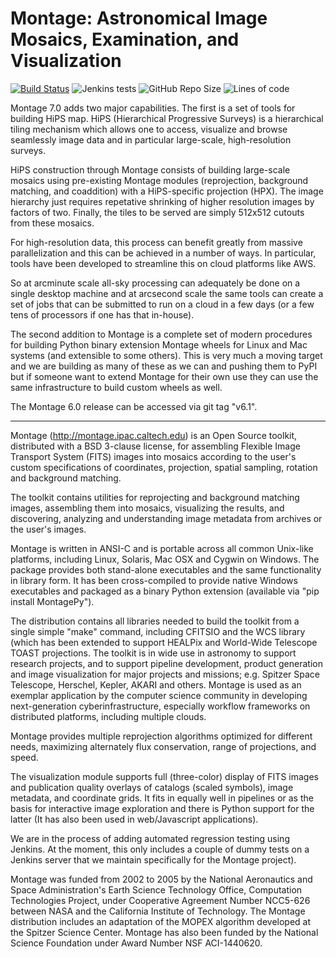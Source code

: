 
Montage: Astronomical Image Mosaics, Examination, and Visualization
===================================================================

[![Build Status](http://vmmontage.ipac.caltech.edu:8080/buildStatus/icon?job=MontageDev)](http://vmmontage.ipac.caltech.edu:8080/job/MontageDev/)
![Jenkins tests](https://img.shields.io/jenkins/tests?compact_message&jobUrl=http%3A%2F%2Fvmmontage.ipac.caltech.edu%3A8080%2Fjob%2FMontageDev&passed_label=passed&skipped_label=skipped&failed_label=failed)
![GitHub Repo Size](https://img.shields.io/github/repo-size/Caltech-IPAC/Montage)
![Lines of code](https://img.shields.io/tokei/lines/github/Caltech-IPAC/Montage)

Montage 7.0 adds two major capabilities.  The first is a set of tools
for building HiPS map.  HiPS (Hierarchical Progressive Surveys) is a
hierarchical tiling mechanism which allows one to access, visualize
and browse seamlessly image data and in particular large-scale, 
high-resolution surveys.

HiPS construction through Montage consists of building large-scale
mosaics using pre-existing Montage modules (reprojection, background
matching, and coaddition) with a HiPS-specific projection (HPX).
The image hierarchy just requires repetative shrinking of higher
resolution images by factors of two.  Finally, the tiles to be 
served are simply 512x512 cutouts from these mosaics.

For high-resolution data, this process can benefit greatly from 
massive parallelization and this can be achieved in a number of
ways. In particular, tools have been developed to streamline this
on cloud platforms like AWS.

So at arcminute scale all-sky processing can adequately be done on 
a single desktop machine and at arcsecond scale the same tools can
create a set of jobs that can be submitted to run on a cloud in
a few days (or a few tens of processors if one has that in-house).

The second addition to Montage is a complete set of modern procedures 
for building Python binary extension Montage wheels for Linux and Mac 
systems (and extensible to some others).  This is very much a moving
target and we are building as many of these as we can and pushing them
to PyPI but if someone want to extend Montage for their own use they
can use the same infrastructure to build custom wheels as well.

The Montage 6.0 release can be accessed via git tag "v6.1".

--------------

Montage (http://montage.ipac.caltech.edu) is an Open Source toolkit,
distributed with a BSD 3-clause license, for assembling Flexible 
Image Transport System (FITS) images into mosaics according to 
the user's custom specifications of coordinates, projection,
spatial sampling, rotation and background matching.

The toolkit contains utilities for reprojecting and background 
matching images, assembling them into mosaics, visualizing the
results, and discovering, analyzing and understanding image metadata
from archives or the user's images.

Montage is written in ANSI-C and is portable across all common
Unix-like platforms, including Linux, Solaris, Mac OSX and Cygwin on
Windows.  The package provides both stand-alone executables and
the same functionality in library form.  It has been cross-compiled
to provide native Windows executables and packaged as a binary Python
extension (available via "pip install MontagePy").

The distribution contains all libraries needed to build the toolkit 
from a single simple "make" command, including CFITSIO and the WCS
library (which has been extended to support HEALPix and World-Wide
Telescope TOAST projections. The toolkit is in wide use in astronomy
to support research projects, and to support pipeline development,
product generation and image visualization for major projects and
missions; e.g. Spitzer Space Telescope, Herschel, Kepler, AKARI and
others. Montage is used as an exemplar application by the computer
science community in developing next-generation cyberinfrastructure,
especially workflow frameworks on distributed platforms, including
multiple clouds.

Montage provides multiple reprojection algorithms optimized for 
different needs, maximizing alternately flux conservation, range of
projections, and speed.

The visualization module supports full (three-color) display of FITS
images and publication quality overlays of catalogs (scaled symbols),
image metadata, and coordinate grids.  It fits in equally well in
pipelines or as the basis for interactive image exploration and there
is Python support for the latter (It has also been used in web/Javascript
applications).

We are in the process of adding automated regression testing using Jenkins.
At the moment, this only includes a couple of dummy tests on a Jenkins server 
that we maintain specifically for the Montage project).

Montage was funded from 2002 to 2005 by the National Aeronautics and
Space Administration's Earth Science Technology Office, Computation
Technologies Project, under Cooperative Agreement Number NCC5-626
between NASA and the California Institute of Technology. The Montage
distribution includes an adaptation of the MOPEX algorithm developed
at the Spitzer Science Center. Montage has also been funded by the National
Science Foundation under Award Number NSF ACI-1440620.

